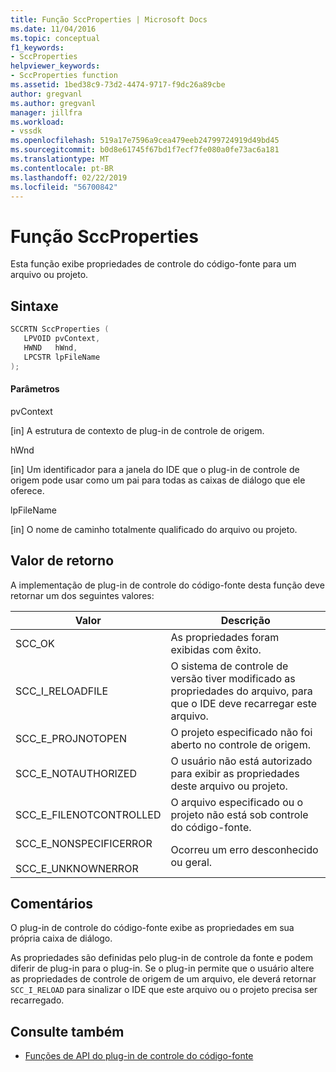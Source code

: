 ```yaml
---
title: Função SccProperties | Microsoft Docs
ms.date: 11/04/2016
ms.topic: conceptual
f1_keywords:
- SccProperties
helpviewer_keywords:
- SccProperties function
ms.assetid: 1bed38c9-73d2-4474-9717-f9dc26a89cbe
author: gregvanl
ms.author: gregvanl
manager: jillfra
ms.workload:
- vssdk
ms.openlocfilehash: 519a17e7596a9cea479eeb24799724919d49bd45
ms.sourcegitcommit: b0d8e61745f67bd1f7ecf7fe080a0fe73ac6a181
ms.translationtype: MT
ms.contentlocale: pt-BR
ms.lasthandoff: 02/22/2019
ms.locfileid: "56700842"
---
```

# <a name="sccproperties-function"></a>Função SccProperties
Esta função exibe propriedades de controle do código-fonte para um arquivo ou projeto.

## <a name="syntax"></a>Sintaxe

```cpp
SCCRTN SccProperties (
   LPVOID pvContext,
   HWND   hWnd,
   LPCSTR lpFileName
);
```

#### <a name="parameters"></a>Parâmetros
 pvContext

[in] A estrutura de contexto de plug-in de controle de origem.

 hWnd

[in] Um identificador para a janela do IDE que o plug-in de controle de origem pode usar como um pai para todas as caixas de diálogo que ele oferece.

 lpFileName

[in] O nome de caminho totalmente qualificado do arquivo ou projeto.

## <a name="return-value"></a>Valor de retorno
 A implementação de plug-in de controle do código-fonte desta função deve retornar um dos seguintes valores:

|Valor|Descrição|
|-----------|-----------------|
|SCC_OK|As propriedades foram exibidas com êxito.|
|SCC_I_RELOADFILE|O sistema de controle de versão tiver modificado as propriedades do arquivo, para que o IDE deve recarregar este arquivo.|
|SCC_E_PROJNOTOPEN|O projeto especificado não foi aberto no controle de origem.|
|SCC_E_NOTAUTHORIZED|O usuário não está autorizado para exibir as propriedades deste arquivo ou projeto.|
|SCC_E_FILENOTCONTROLLED|O arquivo especificado ou o projeto não está sob controle do código-fonte.|
|SCC_E_NONSPECIFICERROR<br /><br /> SCC_E_UNKNOWNERROR|Ocorreu um erro desconhecido ou geral.|

## <a name="remarks"></a>Comentários
 O plug-in de controle do código-fonte exibe as propriedades em sua própria caixa de diálogo.

 As propriedades são definidas pelo plug-in de controle da fonte e podem diferir de plug-in para o plug-in. Se o plug-in permite que o usuário altere as propriedades de controle de origem de um arquivo, ele deverá retornar `SCC_I_RELOAD` para sinalizar o IDE que este arquivo ou o projeto precisa ser recarregado.

## <a name="see-also"></a>Consulte também
- [Funções de API do plug-in de controle do código-fonte](../extensibility/source-control-plug-in-api-functions.md)